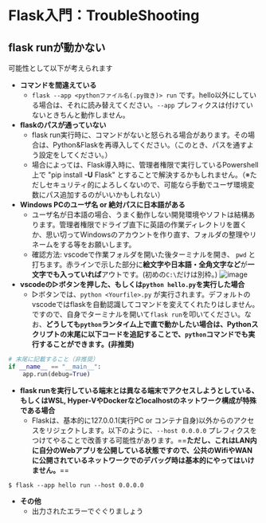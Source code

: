 Flask入門：TroubleShooting
===

## flask runが動かない

可能性として以下が考えられます

- **コマンドを間違えている**
    - `flask --app <pythonファイル名(.py抜き)> run` です。hello以外にしている場合は、それに読み替えてください。`--app` プレフィクスは付けていないときちんと動作しません。
- **flaskのパスが通っていない**
    - flask run実行時に、コマンドがないと怒られる場合があります。その場合は、Python&Flaskを再導入してください。（このとき、パスを通すよう設定をしてください。）
    - 場合によっては、Flask導入時に、管理者権限で実行しているPowershell上で "pip install **-U** Flask" とすることで解決するかもしれません。（※ただしセキュリティ的によろしくないので、可能なら手動でユーザ環境変数にパス追加するのがいいかもしれない）
- **Windows PCのユーザ名 or 絶対パスに日本語がある**
    - ユーザ名が日本語の場合、うまく動作しない開発環境やソフトは結構あります。管理者権限でドライブ直下に英語の作業ディレクトリを置くか、思い切ってWindowsのアカウントを作り直す、フォルダの整理やリネームをする等をお願いします。
    - 確認方法: vscodeで作業フォルダを開いた後ターミナルを開き、 `pwd` と打ちます。赤ラインで示した部分に**絵文字や日本語・全角文字など**が**一文字でも入っていれば**アウトです。(初めの`C:\`だけは別枠。)
![image](https://hackmd.io/_uploads/SytC2fmHC.png)
- **vscodeの▷ボタンを押した、もしくは`python hello.py`を実行した場合**
    - ▷ボタンでは、`python <Yourfile>.py` が実行されます。デフォルトのvscodeではflaskを自動認識してコマンドを変えてくれたりはしません。ですので、自身でターミナルを開いて`flask run`を叩いてください。なお、**どうしても`python`ランタイム上で直で動かしたい場合は、Pythonスクリプトの末尾に以下コードを追記することで、`python`コマンドでも実行することができます。(非推奨)**
```python=hello.py
# 末尾に記載すること（非推奨）
if __name__ == "__main__":
    app.run(debug=True)
```
- **flask runを実行している端末とは異なる端末でアクセスしようとしている、もしくはWSL, Hyper-VやDockerなどlocalhostのネットワーク構成が特殊である場合**
    - Flaskは、基本的に127.0.0.1(実行PC or コンテナ自身)以外からのアクセスをリジェクトします。以下のように、`--host 0.0.0.0` プレフィクスをつけてやることで改善する可能性があります。==**ただし、これはLAN内に自分のWebアプリを公開している状態ですので、公共のWifiやWANに公開されているネットワークでのデバッグ時は基本的にやってはいけません。**==
```powershell=
$ flask --app hello run --host 0.0.0.0
```
- **その他**
    - 出力されたエラーでぐぐりましょう

